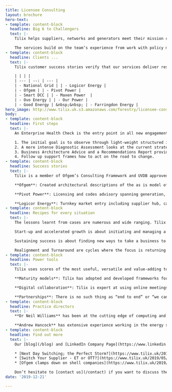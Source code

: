 ```yaml
---
title: Licensee Consulting
layout: brochure
hero-text:
- template: content-block
  headline: Big 6 to Challengers
  text: |-
    Tilix helps suppliers, networks and generators meet their mission critical regulatory requirements. Here our knowledge and experience in the energy industry licenses, codes, processes, customs and practices are in high demand.

    The services build on the team’s experience from work with policy makers, regulators, “Big Six” and challengers
- template: content-block
  headline: Clients ...
  text: |-
    Tilix customer success stories verify that our services deliver results and are value for money. References are available from:

    | | | |
    | --- | --: | --- |
    | - National Grid | | - Logicor Energy |
    | - Ofgem | | - Pivot Power |
    | - Smart DCC | | - Maxen Power  |
    | - Ovo Energy | | - Our Power |
    | - Good Energy | &nbsp;&nbsp; | - Farringdon Energy |
hero_image: http://www.tilix.uk.s3.amazonaws.com/forestry/licensee-consulting.svg
body:
- template: content-block
  headline: First steps
  text: |-
    An Enterprise Health Check is the entry point in all new engagements. This four step work package can be applied to a single process (e.g. customer acquisition, meter exchange) or function (e.g. customer service, billing, IT). However, most impact is achieved when the whole enterprise is in scope.

    1. The initial goal is to observe through light-weight structured interviews and desk research.
    2. A more intense Diagnostic Assessment looks at the current strategic and tactical state.
    3. Business Architecture Advice and a Recommendations Report provides options to decide on.
    4. Follow up support frames how to act on the road to change.
- template: content-block
  headline: Success stories
  text: |-
    Tilix is a member of Ofgem’s Consulting Framework and UVDB approved by Achilles. The following give a flavour of the depth and breadth of experience available from Tilix. More case studies are available on request.

    **Ofgem**: Created architectural descriptions of the as is model of switching in gas and electricity to support the start up of the Faster & More Reliable Switching Programme.

    **Pivot Power**: Licensing and codes advisory spanning generation, distribution and supply of electricity.

    **Logicor Energy**: Turnkey market entry including supplier hub, call centre, digital channels, wholesale, networks and innovation.
- template: content-block
  headline: Recipes for every situation
  text: |-
    The lessons learnt from cases are numerous and wide ranging. Tilix understands that there is no one size fits all solution. We know when to use different tools and how to adapt to the different cycles:

    Start-up and accelerated growth is about initiating and managing a rapidly growing business. Assembling capabilities and optimising performance are the key points of focus.

    Sustaining success is about finding new ways to take a business to the next level and ensuring complacency does not take root.

    Realignment and Turnaround are cycles where the focus is returning a business to a sustainable state. Sometimes it is not obvious change is necessary. Sometimes there is an obvious crisis.
- template: content-block
  headline: Power tools
  text: |-
    Tilix uses scores of the most useful, versatile and value-adding tools used by management consultants the world-over. Three favourites consistently deliver a huge impact and long-lasting business value:

    **Maturity models**: Tilix has adopted and developed frameworks for continuous improvement. These qualitatively assess people/culture, processes, organisational structures and technology across a number of business disciplines.

    **Digital collaboration**: Tilix is expert at using online meetings, team chat-rooms, co-authoring documents and shared spreadsheets to connect networks of participants and to get stuff done.

    **Partnerships**: There is no such thing as “end to end” or “we can do it all”. Tilix works as a partnership broker to help our clients meet their licensable obligations and grow.
- template: content-block
  headline: Practice directors
  text: |-
    **Dr Neil Williams** has been at the cutting edge of computing and electrical engineering for over 30 years. He has recently worked on assignments with Ovo Energy, Good Energy, National Grid, Smart DCC, Shell etc. His technical expertise and commercial nous are much sought after within the smart energy sector.

    **Andrew Hancock** has extensive experience working in the energy sector. This spans three decades and the spectrum from big six to challenger suppliers. His resume includes roles with British Energy, EDF, Axpo and Logicor Energy.
- template: content-block
  headline: Find out more
  text: |-
    Our [blog](/blog) and [LinkedIn Company Page](https://www.linkedin.com/company/tilix) covers success stories, ideas, opinions and industry news relevant to licensable activities. For example:

    * [Next Day Switching; the Perfect Storm?](https://www.tilix.uk/2019/07/04/next-day-switching)
    * [Switch Your Supplier - ET or OTT?](https://www.tilix.uk/2019/05/14/gsop)
    * [Ofgem clamps down on shell companies](https://www.tilix.uk/2019/11/15/ofgem-shell-company-clampdown)

    Don’t hesitate to [contact us](/contact) if you want to discuss the Tilix Licensee Consulting value proposition in more detail. We will be delighted to help you build and maintain licensable activities in your organisation.
date: '2019-12-21'

---
```

